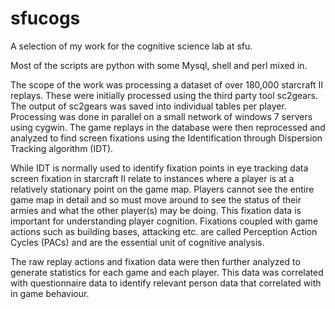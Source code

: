 # sfucogs
A selection of my work for the cognitive science lab at sfu.

Most of the scripts are python with some Mysql, shell and perl mixed in.

The scope of the work was processing a dataset of over 180,000 starcraft II replays.
These were initially processed using the third party tool sc2gears. 
The output of sc2gears was saved into individual tables per player. 
Processing was done in parallel on a small network of windows 7 servers using cygwin.
The game replays in the database were then reprocessed and analyzed to find screen
fixations using the Identification through Dispersion Tracking algorithm (IDT).

While IDT is normally used to identify fixation points in eye tracking data screen
fixation in starcraft II relate to instances where a player is at a relatively stationary
point on the game map. Players cannot see the entire game map in detail and so must move
around to see the status of their armies and what the other player(s) may be doing.
This fixation data is important for understanding player cognition. Fixations coupled 
with game actions such as building bases, attacking etc. are called Perception Action
Cycles (PACs) and are the essential unit of cognitive analysis.

The raw replay actions and fixation data were then further analyzed to generate statistics
for each game and each player. This data was correlated with questionnaire data to identify
relevant person data that correlated with in game behaviour.

